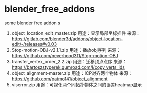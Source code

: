 # blender_free_addons
some blender free addon s
1. object_location_edit_master.zip 用途：显示局部坐标插件 来源：https://gitlab.com/blender3d/addons/object-location-edit/-/releases#v0.03
2. Stop-motion-OBJ-v2.1.1.zip 用途：播放obj序列 来源：https://github.com/neverhood311/Stop-motion-OBJ
3. transfer_vertex_order_2.2.zip 用途：迁移顶点点序 来源：https://bartoszstyperek.gumroad.com/l/copy_verts_ids
4. object_alignment-master.zip 用途：ICP对齐两个物体 来源：https://github.com/patmo141/object_alignment
5. viserror.zip 用途：可视化两个同拓扑物体之间的误差heatmap显示
